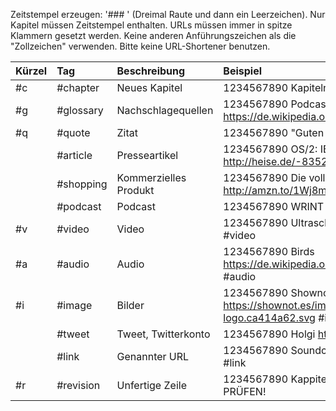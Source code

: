 Zeitstempel erzeugen: '### ' (Dreimal Raute und dann ein Leerzeichen). Nur Kapitel müssen Zeitstempel enthalten.
URLs müssen immer in spitze Klammern gesetzt werden. Keine anderen Anführungszeichen als die "Zollzeichen" verwenden.
Bitte keine URL-Shortener benutzen.

| Kürzel | Tag | Beschreibung | Beispiel |
|:-------|:----|:-------------|:---------|
|#c|#chapter|Neues Kapitel|1234567890 Kapitelname #c|
|#g|#glossary|Nachschlagequellen|1234567890 Podcasting <https://de.wikipedia.org/Podcasting> #g|
|#q|#quote|Zitat|1234567890 "Guten Morgen, Linus." (Tim) #q|
||#article|Presseartikel|1234567890 OS/2: IBM zeigt Merlin <http://heise.de/-8352> #article|
||#shopping|Kommerzielles Produkt|1234567890 Die vollkommene Ehe <http://amzn.to/1Wj8mQp> #shopping|
||#podcast|Podcast|1234567890 WRINT <http://wrint.de> #podcast|
|#v|#video|Video|1234567890 Ultraschall <youtu.be/Eb5o6WAQHQ4> #video|
|#a|#audio|Audio|1234567890 Birds <https://de.wikipedia.org/wiki/Datei:Birds_Polyphonic.ogg> #audio|
|#i|#image|Bilder|1234567890 Shownot.es Logo <https://shownot.es/images/shownotes-logo.ca414a62.svg> #image|
||#tweet|Tweet, Twitterkonto|1234567890 Holgi <https://twitter.com/holgi> #tweet|
||#link|Genannter URL|1234567890 Soundcloud <https://soundcloud.com/> #link|
|#r|#revision|Unfertige Zeile|1234567890 Kappitelname #c #r RECHTSCHREIBUNG PRÜFEN!|

